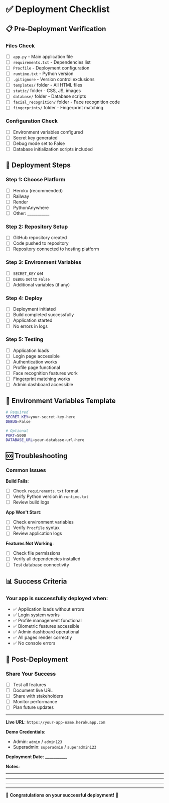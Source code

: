 # ✅ Deployment Checklist

## 📋 Pre-Deployment Verification

### **Files Check**
- [ ] `app.py` - Main application file
- [ ] `requirements.txt` - Dependencies list
- [ ] `Procfile` - Deployment configuration
- [ ] `runtime.txt` - Python version
- [ ] `.gitignore` - Version control exclusions
- [ ] `templates/` folder - All HTML files
- [ ] `static/` folder - CSS, JS, images
- [ ] `database/` folder - Database scripts
- [ ] `facial_recognition/` folder - Face recognition code
- [ ] `fingerprints/` folder - Fingerprint matching

### **Configuration Check**
- [ ] Environment variables configured
- [ ] Secret key generated
- [ ] Debug mode set to False
- [ ] Database initialization scripts included

## 🚀 Deployment Steps

### **Step 1: Choose Platform**
- [ ] Heroku (recommended)
- [ ] Railway
- [ ] Render
- [ ] PythonAnywhere
- [ ] Other: ___________

### **Step 2: Repository Setup**
- [ ] GitHub repository created
- [ ] Code pushed to repository
- [ ] Repository connected to hosting platform

### **Step 3: Environment Variables**
- [ ] `SECRET_KEY` set
- [ ] `DEBUG` set to `False`
- [ ] Additional variables (if any)

### **Step 4: Deploy**
- [ ] Deployment initiated
- [ ] Build completed successfully
- [ ] Application started
- [ ] No errors in logs

### **Step 5: Testing**
- [ ] Application loads
- [ ] Login page accessible
- [ ] Authentication works
- [ ] Profile page functional
- [ ] Face recognition features work
- [ ] Fingerprint matching works
- [ ] Admin dashboard accessible

## 🔧 Environment Variables Template

```bash
# Required
SECRET_KEY=your-secret-key-here
DEBUG=False

# Optional
PORT=5000
DATABASE_URL=your-database-url-here
```

## 🆘 Troubleshooting

### **Common Issues**

**Build Fails**:
- [ ] Check `requirements.txt` format
- [ ] Verify Python version in `runtime.txt`
- [ ] Review build logs

**App Won't Start**:
- [ ] Check environment variables
- [ ] Verify `Procfile` syntax
- [ ] Review application logs

**Features Not Working**:
- [ ] Check file permissions
- [ ] Verify all dependencies installed
- [ ] Test database connectivity

## 📊 Success Criteria

### **Your app is successfully deployed when**:
- ✅ Application loads without errors
- ✅ Login system works
- ✅ Profile management functional
- ✅ Biometric features accessible
- ✅ Admin dashboard operational
- ✅ All pages render correctly
- ✅ No console errors

## 🎉 Post-Deployment

### **Share Your Success**
- [ ] Test all features
- [ ] Document live URL
- [ ] Share with stakeholders
- [ ] Monitor performance
- [ ] Plan future updates

---

**Live URL**: `https://your-app-name.herokuapp.com`

**Demo Credentials**:
- Admin: `admin` / `admin123`
- Superadmin: `superadmin` / `superadmin123`

**Deployment Date**: ___________

**Notes**: 
_________________________________
_________________________________
_________________________________

---

🎊 **Congratulations on your successful deployment!** 🎊